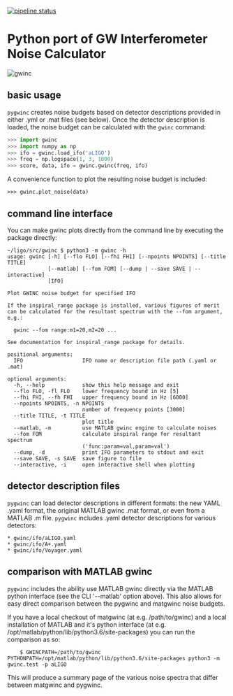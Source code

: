 [![pipeline status](https://git.ligo.org/gwinc/pygwinc/badges/master/pipeline.svg)](https://git.ligo.org/gwinc/pygwinc/commits/master)

# Python port of GW Interferometer Noise Calculator

![gwinc](https://gwinc.docs.ligo.org/pygwinc/aLIGO.png)


## basic usage

`pygwinc` creates noise budgets based on detector descriptions
provided in either .yml or .mat files (see below).  Once the detector
description is loaded, the noise budget can be calculated with the
`gwinc` command:
```python
>>> import gwinc
>>> import numpy as np
>>> ifo = gwinc.load_ifo('aLIGO')
>>> freq = np.logspace(1, 3, 1000)
>>> score, data, ifo = gwinc.gwinc(freq, ifo)
```
A convenience function to plot the resulting noise budget is included:
```
>>> gwinc.plot_noise(data)
```


## command line interface

You can make gwinc plots directly from the command line by executing
the package directly:
```shell
~/ligo/src/gwinc $ python3 -m gwinc -h
usage: gwinc [-h] [--flo FLO] [--fhi FHI] [--npoints NPOINTS] [--title TITLE]
             [--matlab] [--fom FOM] [--dump | --save SAVE | --interactive]
             [IFO]

Plot GWINC noise budget for specified IFO

If the inspiral_range package is installed, various figures of merit
can be calculated for the resultant spectrum with the --fom argument,
e.g.:

  gwinc --fom range:m1=20,m2=20 ...

See documentation for inspiral_range package for details.

positional arguments:
  IFO                   IFO name or description file path (.yaml or .mat)

optional arguments:
  -h, --help            show this help message and exit
  --flo FLO, -fl FLO    lower frequency bound in Hz [5]
  --fhi FHI, --fh FHI   upper frequency bound in Hz [6000]
  --npoints NPOINTS, -n NPOINTS
                        number of frequency points [3000]
  --title TITLE, -t TITLE
                        plot title
  --matlab, -m          use MATLAB gwinc engine to calculate noises
  --fom FOM             calculate inspiral range for resultant spectrum
                        ('func:param=val,param=val')
  --dump, -d            print IFO parameters to stdout and exit
  --save SAVE, -s SAVE  save figure to file
  --interactive, -i     open interactive shell when plotting
```


## detector description files

`pygwinc` can load detector descriptions in different formats: the new
YAML .yaml format, the original MATLAB gwinc .mat format, or even from
a MATLAB .m file.  `pygwinc` includes .yaml detector descriptions for
various detectors:

    * gwinc/ifo/aLIGO.yaml
    * gwinc/ifo/A+.yaml
    * gwinc/ifo/Voyager.yaml


## comparison with MATLAB gwinc

`pygwinc` includes the ability use MATLAB gwinc directly via the
MATLAB python interface (see the CLI '--matlab' option above).  This
also allows for easy direct comparison between the pygwinc and
matgwinc noise budgets.

If you have a local checkout of matgwinc (at e.g. /path/to/gwinc) and
a local installation of MATLAB and it's python interface (at
e.g. /opt/matlab/python/lib/python3.6/site-packages) you can run the
comparison as so:

        $ GWINCPATH=/path/to/gwinc PYTHONPATH=/opt/matlab/python/lib/python3.6/site-packages python3 -m gwinc.test -p aLIGO

This will produce a summary page of the various noise spectra that
differ between matgwinc and pygwinc.
